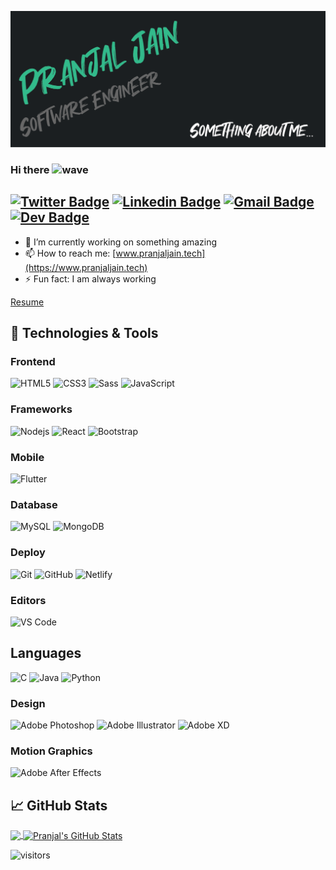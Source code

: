 [![Header](https://raw.githubusercontent.com/pranjaljain0/pranjaljain0/master/Header.png "Header")](https://pranjaljain.tech/)

### Hi there <img alt="wave" src="https://raw.githubusercontent.com/MartinHeinz/MartinHeinz/master/wave.gif" width="30px">

## [![Twitter Badge](https://img.shields.io/badge/-@pranjaljain0-1ca0f1?style=flat-square&labelColor=1ca0f1&logo=twitter&logoColor=white&link=https://twitter.com/pranjaljain0)](https://twitter.com/pranjaljain0) [![Linkedin Badge](https://img.shields.io/badge/-pranjaljain0-blue?style=flat-square&logo=Linkedin&logoColor=white&link=https://www.linkedin.com/in/pranjaljain0/)](https://www.linkedin.com/in/pranjaljain0/) [![Gmail Badge](https://img.shields.io/badge/-hello@pranjaljain.tech-c14438?style=flat-square&logo=Gmail&logoColor=white&link=mailto:hello@pranjaljain.tech)](mailto:hello@pranjaljain.tech) [![Dev Badge](https://img.shields.io/badge/-DEV-000000?style=flat-square&logo=Dev&logoColor=white&link=https://dev.to/pranjaljain0)](https://dev.to/pranjaljain0)

- 🔭 I’m currently working on something amazing
- 📫 How to reach me: [www.pranjaljain.tech](https://www.pranjaljain.tech)
- ⚡ Fun fact: I am always working

[Resume](https://pranjaljain0.github.io/pranjaljain0/Pranjal_Jain_CV.pdf)

## 🔧 Technologies & Tools

### Frontend

![HTML5](https://img.shields.io/badge/-HTML5-%23E44D27?style=flat-square&logo=html5&logoColor=ffffff)
![CSS3](https://img.shields.io/badge/-CSS3-%231572B6?style=flat-square&logo=css3)
![Sass](https://img.shields.io/badge/-Sass-%23CC6699?style=flat-square&logo=sass&logoColor=ffffff)
![JavaScript](https://img.shields.io/badge/-JavaScript-black?style=flat-square&logo=javascript)

### Frameworks

![Nodejs](https://img.shields.io/badge/-Nodejs-black?style=flat-square&logo=Node.js)
![React](https://img.shields.io/badge/-React-%23282C34?style=flat-square&logo=react)
![Bootstrap](https://img.shields.io/badge/-Bootstrap-563D7C?style=flat-square&logo=bootstrap)

### Mobile

![Flutter](https://img.shields.io/badge/-flutter-1d1d1d?style=flat-square&logo=flutter)

### Database

![MySQL](https://img.shields.io/badge/-MySQL-black?style=flat-square&logo=mysql)
![MongoDB](https://img.shields.io/badge/-MongoDB-black?style=flat-square&logo=mongodb)

### Deploy

![Git](https://img.shields.io/badge/-Git-black?style=flat-square&logo=git)
![GitHub](https://img.shields.io/badge/-GitHub-181717?style=flat-square&logo=github)
![Netlify](https://img.shields.io/badge/-Netlify-000000?style=flat-square&logo=netlify)

### Editors

![VS Code](http://img.shields.io/badge/-VS%20Code-007ACC?style=flat-square&logo=visual-studio-code)

## Languages

![C](https://img.shields.io/badge/-3d3d3d?style=flat-square&logo=c&logoColor=white&link=https://github.com/pranjaljain0)
![Java](https://img.shields.io/badge/-3d3d3d?style=flat-square&logo=java&logoColor=white&link=https://github.com/pranjaljain0)
![Python](https://img.shields.io/badge/-3d3d3d?style=flat-square&logo=python&logoColor=white&link=https://github.com/pranjaljain0)

### Design

![Adobe Photoshop](http://img.shields.io/badge/-Abode%20Photoshop-26C9FF?style=flat-square&logo=adobe-photoshop&logoColor=ffffff)
![Adobe Illustrator](http://img.shields.io/badge/-Abode%20Illustrator-FC8F30?style=flat-square&logo=adobe-illustrator&logoColor=ffffff)
![Adobe XD](http://img.shields.io/badge/-Abode%20XD-fe61f6?style=flat-square&logo=adobe-XD&logoColor=ffffff)

### Motion Graphics

![Adobe After Effects](http://img.shields.io/badge/-Adobe%20After%20Effects-3C4858?style=flat-square&logo=adobe-after-effects)

## &#x1f4c8; GitHub Stats

<a href="https://github.com/Pranjaljain0/Pranjaljain0">
  <img align="center" src="https://github-readme-stats.vercel.app/api/top-langs/?username=Pranjaljain0&hide=css,hack&title_color=ffffff&text_color=c9cacc&icon_color=2bbc8a&bg_color=1d1f21" />
</a>
<a href="https://github.com/Pranjaljain0/Pranjaljain0">
  <img align="center" src="https://github-readme-stats.vercel.app/api?username=pranjaljain0&layout=compact&show_icons=true&line_height=27&count_private=true&&theme=radical" alt="Pranjal's GitHub Stats" />
</a>

![visitors](https://visitor-badge.glitch.me/badge?page_id=pranjaljain0.pranjaljain0)
